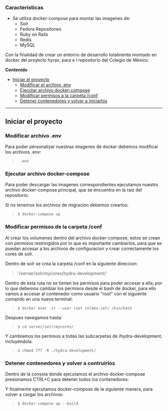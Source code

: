 ### Características

- Se utiliza docker-compose para montar las imagenes de:
    - Solr
    - Fedora Repositories
    - Ruby on Rails
    - Redis
    - MySQL

Con la finalidad de crear un entorno de desarrollo totalmente montado en docker del proyecto hyrax, para e l repositorio del Colegio de México.

<!--# Proquest

<img src="https://migantoju.com/wp-content/uploads/2018/12/1_u_Jr6FozmyMCi3pe9ZsoFg-768x432.png"  width="384" height="216" />-->


**Contenido**

<!--ts-->
- [Iniciar el proyecto](#iniciar-el-proyecto)
    * [Modificar el archivo .env](#modificar-archivo-env)
	* [Ejecutar archivo docker-compose](#ejecutar-archivo-docker-compose)
	+ [Modificar permisos a la carpeta /conf](#modificar-permisos-de-la-carpeta-conf)
	* [Detener contenedores y volver a iniciarlos](#detener-contenedores-y-volver-a-contruirlos)
<!--    * [Migrar base de datos](#migrar-base-de-datos)
    * [Crear role y usuario](#crear-role-y-usuario)-->
<!--te-->

** **

## Iniciar el proyecto


### Modificar archivo .env

Para poder personalizar nuestras imagenes de docker debemos modificar los archivos .env:

>	` .env`


### Ejecutar archivo docker-compose

Para poder descargar las imagenes correspondientes ejecutamos nuestro archivo docker-compose principal, que se encuentra en la raiz del repositorio:

Si no tenemos los archivos de migracion debemos crearlos:

>	`$ docker-compose up`

### Modificar permisos de la carpeta /conf

Al crear los volumenes dentro del archivo docker-compose, estos se crean con permisos restringidos por lo que es importante cambiarlos, para que se puedan accesar a los archivos de configuracion y crear correctamente los cores de solr.

Dentro de solr se crea la carpeta /conf en la siguiente direccion: 

> '/server/solr/mycores/hydra-development/'

Dentro de esta ruta no se tienen los permisos para poder accesar a ella, por lo que debemos cambiar los permisos desde el bash de docker, para ello vamos a accesar al contenedor como usuario "root" con el siguiente comando en una nueva terminal:

>	`$ docker exec -it --user root colmex.solr /bin/bash`

Despues navegamos hasta:

>   `$ cd server/solr/mycores/`

Y cambiamos los permisos a todas las subcarpetas de /hydra-development, incluyendola:

>   `$ chmod 777 -R ./hydra-development/`

### Detener contenedores y volver a contruirlos

Dentro de la consola donde ejecutamos el archivo docker-compose presionamos CTRL+C para detener todos los contenedores:

Y finalmente ejecutamos docker-compose de la siguiente manera, para volver a cargar los archivos:
>   `$ docker-compose up --build`

<!--### Migrar base de datos

Ya montado nuestro entorno deberemos migrar nuestra base de datos para ello accesaremos al contenedor de hyrax:

>   `$ docker exec -it colmex.hyrax /bin/bash`

Posteriormente ejecutamos:

>   `# rake db:create db:migrate`

### Crear role y usuario

Ahora tendremos que agregar un nuevo usuario y el rol 'admin' para poder tener acceso a la administracion del repositorio.

Ingresamos a la consola de rail:

>   `# rails c`

Creamos el usuario:

>   `> User.create!(email: "mail@domain.mx", password: "*******", password_confirmation: "******")`

Creamos el Rol:

>   `> Role.create!(:name => "admin")`

Le asignamos el rol al usuario con los siguientes comandos:

>   `> admin = Role.find(1)`

>   `> admin.users << User.find_by_user_key("mail@domain.mx")`-->

